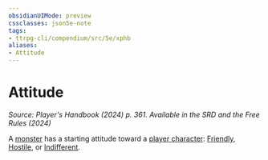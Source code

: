 ```yaml
---
obsidianUIMode: preview
cssclasses: json5e-note
tags:
- ttrpg-cli/compendium/src/5e/xphb
aliases:
- Attitude
---
```

# Attitude
*Source: Player's Handbook (2024) p. 361. Available in the <span title='Systems Reference Document (5.2)'>SRD</span> and the Free Rules (2024)* 

A [monster](Інструменти%20ДМ/CLI/rules/variant-rules/monster-xphb.md) has a starting attitude toward a [player character](Інструменти%20ДМ/CLI/rules/variant-rules/player-character-xphb.md): [Friendly](Інструменти%20ДМ/CLI/rules/variant-rules/friendly-attitude-xphb.md), [Hostile](Інструменти%20ДМ/CLI/rules/variant-rules/hostile-attitude-xphb.md), or [Indifferent](Інструменти%20ДМ/CLI/rules/variant-rules/indifferent-attitude-xphb.md).
